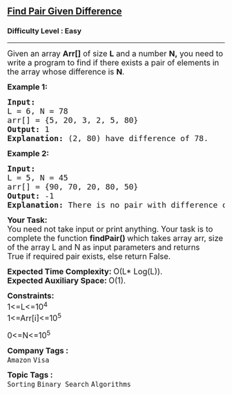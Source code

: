 <h2><a href="https://www.geeksforgeeks.org/problems/find-pair-given-difference1559/1">Find Pair Given Difference</a></h2><h3>Difficulty Level : Easy</h3><hr><div class="problems_problem_content__Xm_eO"><p><span style="font-size: 18px;">Given an array <strong>Arr[]</strong> of size <strong>L</strong> and a number <strong>N,</strong>&nbsp;you need to write a program to find if there exists a pair of elements in the array whose difference is <strong>N</strong>.</span></p>
<p><span style="font-size: 18px;"><strong>Example 1:</strong></span></p>
<pre><span style="font-size: 18px;"><strong>Input:
</strong>L = 6, N = 78
arr[] = {5, 20, 3, 2, 5, 80}<strong>
Output: </strong>1
<strong>Explanation: </strong>(2, 80) have difference of 78.</span></pre>
<p><span style="font-size: 18px;"><strong>Example 2:</strong></span></p>
<pre><span style="font-size: 18px;"><strong>Input:
</strong>L = 5, N = 45
arr[] = {90, 70, 20, 80, 50}
<strong>Output: </strong>-1
<strong>Explanation: </strong>There is no pair with difference of 45.</span></pre>
<p><span style="font-size: 18px;"><strong>Your&nbsp;Task:</strong><br>You need not take input or print anything. Your task is to complete the function&nbsp;<strong>findPair()&nbsp;</strong>which takes array arr, size of the array L and N as input parameters&nbsp;and returns True&nbsp;if required pair exists,&nbsp;else return False. </span></p>
<p><span style="font-size: 18px;"><strong>Expected Time Complexity:&nbsp;</strong>O(L* Log(L)).<br><strong>Expected Auxiliary Space:&nbsp;</strong>O(1).</span></p>
<p><span style="font-size: 18px;"><strong>Constraints:</strong><br>1&lt;=L&lt;=10<sup>4&nbsp;</sup><br>1&lt;=Arr[i]&lt;=10<sup>5&nbsp;</sup></span></p>
<p><span style="font-size: 18px;">0&lt;=N&lt;=10<sup>5</sup></span></p></div><p><span style=font-size:18px><strong>Company Tags : </strong><br><code>Amazon</code>&nbsp;<code>Visa</code>&nbsp;<br><p><span style=font-size:18px><strong>Topic Tags : </strong><br><code>Sorting</code>&nbsp;<code>Binary Search</code>&nbsp;<code>Algorithms</code>&nbsp;